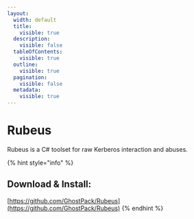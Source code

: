 ```yaml
---
layout:
  width: default
  title:
    visible: true
  description:
    visible: false
  tableOfContents:
    visible: true
  outline:
    visible: true
  pagination:
    visible: false
  metadata:
    visible: true
---
```


# Rubeus

Rubeus is a C# toolset for raw Kerberos interaction and abuses.

{% hint style="info" %}
## Download & Install:

[https://github.com/GhostPack/Rubeus](https://github.com/GhostPack/Rubeus)
{% endhint %}
